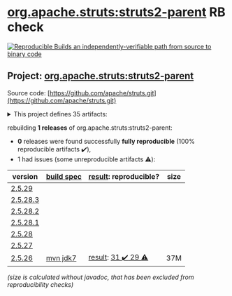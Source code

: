 [org.apache.struts:struts2-parent](https://search.maven.org/artifact/org.apache.struts/struts2-parent/) RB check
=======

[![Reproducible Builds](https://reproducible-builds.org/images/logos/rb.svg) an independently-verifiable path from source to binary code](https://reproducible-builds.org/)

## Project: [org.apache.struts:struts2-parent](https://search.maven.org/artifact/org.apache.struts/struts2-parent/)

Source code: [https://github.com/apache/struts.git](https://github.com/apache/struts.git)

<details><summary>This project defines 35 artifacts:</summary>

* [org.apache.struts:struts2-apps](https://search.maven.org/artifact/org.apache.struts/struts2-apps/)
* [org.apache.struts:struts2-assembly](https://search.maven.org/artifact/org.apache.struts/struts2-assembly/)
* [org.apache.struts:struts2-bean-validation-plugin](https://search.maven.org/artifact/org.apache.struts/struts2-bean-validation-plugin/)
* [org.apache.struts:struts2-bom](https://search.maven.org/artifact/org.apache.struts/struts2-bom/)
* [org.apache.struts:struts2-cdi-plugin](https://search.maven.org/artifact/org.apache.struts/struts2-cdi-plugin/)
* [org.apache.struts:struts2-config-browser-plugin](https://search.maven.org/artifact/org.apache.struts/struts2-config-browser-plugin/)
* [org.apache.struts:struts2-convention-plugin](https://search.maven.org/artifact/org.apache.struts/struts2-convention-plugin/)
* [org.apache.struts:struts2-core](https://search.maven.org/artifact/org.apache.struts/struts2-core/)
* [org.apache.struts:struts2-dwr-plugin](https://search.maven.org/artifact/org.apache.struts/struts2-dwr-plugin/)
* [org.apache.struts:struts2-embeddedjsp-plugin](https://search.maven.org/artifact/org.apache.struts/struts2-embeddedjsp-plugin/)
* [org.apache.struts:struts2-gxp-plugin](https://search.maven.org/artifact/org.apache.struts/struts2-gxp-plugin/)
* [org.apache.struts:struts2-jasperreports-plugin](https://search.maven.org/artifact/org.apache.struts/struts2-jasperreports-plugin/)
* [org.apache.struts:struts2-javatemplates-plugin](https://search.maven.org/artifact/org.apache.struts/struts2-javatemplates-plugin/)
* [org.apache.struts:struts2-jfreechart-plugin](https://search.maven.org/artifact/org.apache.struts/struts2-jfreechart-plugin/)
* [org.apache.struts:struts2-json-plugin](https://search.maven.org/artifact/org.apache.struts/struts2-json-plugin/)
* [org.apache.struts:struts2-junit-plugin](https://search.maven.org/artifact/org.apache.struts/struts2-junit-plugin/)
* [org.apache.struts:struts2-osgi-admin-bundle](https://search.maven.org/artifact/org.apache.struts/struts2-osgi-admin-bundle/)
* [org.apache.struts:struts2-osgi-bundles](https://search.maven.org/artifact/org.apache.struts/struts2-osgi-bundles/)
* [org.apache.struts:struts2-osgi-demo-bundle](https://search.maven.org/artifact/org.apache.struts/struts2-osgi-demo-bundle/)
* [org.apache.struts:struts2-osgi-plugin](https://search.maven.org/artifact/org.apache.struts/struts2-osgi-plugin/)
* [org.apache.struts:struts2-oval-plugin](https://search.maven.org/artifact/org.apache.struts/struts2-oval-plugin/)
* [org.apache.struts:struts2-parent](https://search.maven.org/artifact/org.apache.struts/struts2-parent/)
* [org.apache.struts:struts2-pell-multipart-plugin](https://search.maven.org/artifact/org.apache.struts/struts2-pell-multipart-plugin/)
* [org.apache.struts:struts2-plexus-plugin](https://search.maven.org/artifact/org.apache.struts/struts2-plexus-plugin/)
* [org.apache.struts:struts2-plugins](https://search.maven.org/artifact/org.apache.struts/struts2-plugins/)
* [org.apache.struts:struts2-portlet-plugin](https://search.maven.org/artifact/org.apache.struts/struts2-portlet-plugin/)
* [org.apache.struts:struts2-portlet-tiles-plugin](https://search.maven.org/artifact/org.apache.struts/struts2-portlet-tiles-plugin/)
* [org.apache.struts:struts2-rest-plugin](https://search.maven.org/artifact/org.apache.struts/struts2-rest-plugin/)
* [org.apache.struts:struts2-rest-showcase](https://search.maven.org/artifact/org.apache.struts/struts2-rest-showcase/)
* [org.apache.struts:struts2-showcase](https://search.maven.org/artifact/org.apache.struts/struts2-showcase/)
* [org.apache.struts:struts2-sitegraph-plugin](https://search.maven.org/artifact/org.apache.struts/struts2-sitegraph-plugin/)
* [org.apache.struts:struts2-sitemesh-plugin](https://search.maven.org/artifact/org.apache.struts/struts2-sitemesh-plugin/)
* [org.apache.struts:struts2-spring-plugin](https://search.maven.org/artifact/org.apache.struts/struts2-spring-plugin/)
* [org.apache.struts:struts2-testng-plugin](https://search.maven.org/artifact/org.apache.struts/struts2-testng-plugin/)
* [org.apache.struts:struts2-tiles-plugin](https://search.maven.org/artifact/org.apache.struts/struts2-tiles-plugin/)
</details>

rebuilding **1 releases** of org.apache.struts:struts2-parent:
- **0** releases were found successfully **fully reproducible** (100% reproducible artifacts :heavy_check_mark:),
- 1 had issues (some unreproducible artifacts :warning:):

| version | [build spec](/BUILDSPEC.md) | [result](https://reproducible-builds.org/docs/jvm/): reproducible? | size |
| -- | --------- | ------ | -- |
| [2.5.29](https://search.maven.org/artifact/org.apache.struts/struts2-parent/2.5.29/pom) | | | |
| [2.5.28.3](https://search.maven.org/artifact/org.apache.struts/struts2-parent/2.5.28.3/pom) | | | |
| [2.5.28.2](https://search.maven.org/artifact/org.apache.struts/struts2-parent/2.5.28.2/pom) | | | |
| [2.5.28.1](https://search.maven.org/artifact/org.apache.struts/struts2-parent/2.5.28.1/pom) | | | |
| [2.5.28](https://search.maven.org/artifact/org.apache.struts/struts2-parent/2.5.28/pom) | | | |
| [2.5.27](https://search.maven.org/artifact/org.apache.struts/struts2-parent/2.5.27/pom) | | | |
| [2.5.26](https://search.maven.org/artifact/org.apache.struts/struts2-parent/2.5.26/pom) | [mvn jdk7](struts2-2.5.26.buildspec) | [result](struts2-assembly-2.5.26.buildinfo): [31 :heavy_check_mark:  29 :warning:](struts2-assembly-2.5.26.buildcompare) | 37M |

<i>(size is calculated without javadoc, that has been excluded from reproducibility checks)</i>
